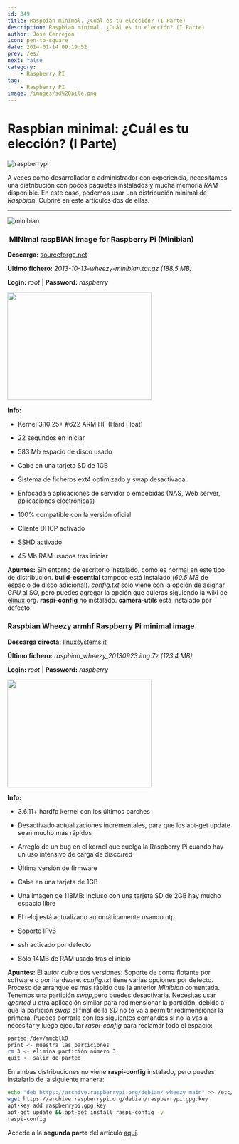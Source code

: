 ```yaml
---
id: 349
title: Raspbian minimal. ¿Cuál es tu elección? (I Parte)
description: Raspbian minimal. ¿Cuál es tu elección? (I Parte)
author: Jose Cerrejon
icon: pen-to-square
date: 2014-01-14 09:19:52
prev: /es/
next: false
category:
    - Raspberry PI
tag:
    - Raspberry PI
image: /images/sd%20pile.png
---
```


# Raspbian minimal: ¿Cuál es tu elección? (I Parte)

![raspberrypi](/images/sd%20pile.png)

A veces como desarrollador o administrador con experiencia, necesitamos una distribución con pocos paquetes instalados y mucha memoria _RAM_ disponible. En este caso, podemos usar una distribución minimal de _Raspbian_. Cubriré en este artículos dos de ellas.

---

![minibian](/images/minibian.jpg)

###  MINImal raspBIAN image for Raspberry Pi (Minibian)

**Descarga:** [sourceforge.net](https://sourceforge.net/projects/minibian/)

**Último fichero:** _2013-10-13-wheezy-minibian.tar.gz (188.5 MB)_

**Login:** _root_ | **Password:** _raspberry_

<a title="Minibian" rel="lightbox" href="/images/2014/01/minibian.jpg">
<img width="324" height="242" src="/images/2014/01/minibian_min.jpg">
</a>

**Info:**

-   Kernel 3.10.25+ #622 ARM HF (Hard Float)

-   22 segundos en iniciar

-   583 Mb espacio de disco usado

-   Cabe en una tarjeta SD de 1GB

-   Sistema de ficheros ext4 optimizado y swap desactivada.

-   Enfocada a aplicaciones de servidor o embebidas (NAS, Web server, aplicaciones electrónicas)

-   100% compatible con la versión oficial

-   Cliente DHCP activado

-   SSHD activado

-   45 Mb RAM usados tras iniciar

**Apuntes:** Sin entorno de escritorio instalado, como es normal en este tipo de distribución. **build-essential** tampoco está instalado (_60.5 MB_ de espacio de disco adicional). _config.txt_ solo viene con la opción de asignar _GPU_ al SO, pero puedes agregar la opción que quieras siguiendo la wiki de [elinux.org](https://elinux.org/RPiconfig). **raspi-config** no instalado. **camera-utils** está instalado por defecto.

### Raspbian Wheezy armhf Raspberry Pi minimal image

**Descarga directa:** [linuxsystems.it](https://files2.linuxsystems.it/raspbian_wheezy_20130923.img.7z)

**Último fichero:** _raspbian_wheezy_20130923.img.7z (123.4 MB)_

**Login:** _root_ | **Password:** _raspberry_

<a title="Raspbian Wheezy armhf Raspberry Pi minimal image" rel="lightbox" href="/images/2014/01/RaspMinimal.jpg">
<img width="324" height="242" src="/images/2014/01/RaspMinimal_min.jpg">
</a>

**Info:**

-   3.6.11+ hardfp kernel con los últimos parches

-   Desactivado actualizaciones incrementales, para que los apt-get update sean mucho más rápidos

-   Arreglo de un bug en el kernel que cuelga la Raspberry Pi cuando hay un uso intensivo de carga de disco/red

-   Última versión de firmware

-   Cabe en una tarjeta de 1GB

-   Una imagen de 118MB: incluso con una tarjeta SD de 2GB hay mucho espacio libre

-   El reloj está actualizado automáticamente usando ntp

-   Soporte IPv6

-   ssh activado por defecto

-   Sólo 14MB de RAM usado tras el inicio

**Apuntes:** El autor cubre dos versiones: Soporte de coma flotante por software o por hardware. _config.txt_ tiene varias opciones por defecto. Proceso de arranque es más rápido que la anterior _Minibian_ comentada. Tenemos una partición _swap_,pero puedes desactivarla. Necesitas usar _gparted_ u otra aplicación similar para redimensionar la partición, debido a que la partición _swap_ al final de la _SD_ no te va a permitir redimensionar la primera. Puedes borrarla con los siguientes comandos si no la vas a necesitar y luego ejecutar _raspi-config_ para reclamar todo el espacio:

```bash
parted /dev/mmcblk0
print <- muestra las particiones
rm 3 <- elimina partición número 3
quit <- salir de parted
```

En ambas distribuciones no viene **raspi-config** instalado, pero puedes instalarlo de la siguiente manera:

```bash
echo "deb https://archive.raspberrypi.org/debian/ wheezy main" >> /etc/apt/sources.list
wget https://archive.raspberrypi.org/debian/raspberrypi.gpg.key
apt-key add raspberrypi.gpg.key
apt-get update && apt-get install raspi-config -y
raspi-config
```

Accede a la **segunda parte** del artículo [aquí](/post.php?id=363).
